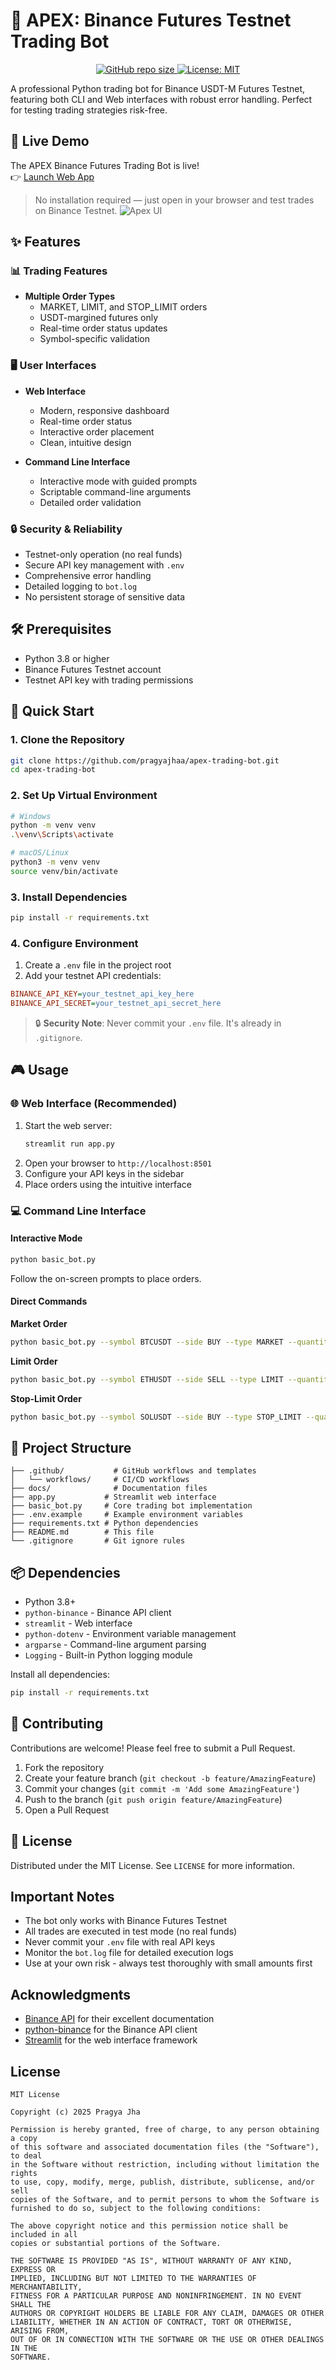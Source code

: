 # 🚀 APEX: Binance Futures Testnet Trading Bot

<div align="center">
  <p>
    <a href="https://github.com/pragyajhaa/apex">
      <img alt="GitHub repo size" src="https://img.shields.io/github/repo-size/pragyajhaa/apex?style=for-the-badge">
    </a>
    <a href="https://github.com/pragyajhaa/apex/blob/main/LICENSE">
      <img alt="License: MIT" src="https://img.shields.io/badge/License-MIT-yellow.svg?style=for-the-badge" />
    </a>
  </p>
</div>

A professional Python trading bot for Binance USDT-M Futures Testnet, featuring both CLI and Web interfaces with robust error handling. Perfect for testing trading strategies risk-free.

## 🔗 Live Demo

The APEX Binance Futures Trading Bot is live!  
👉 [Launch Web App](https://apex-tradingbot.streamlit.app/)

> No installation required — just open in your browser and test trades on Binance Testnet.
![Apex UI](images\apex_image_4.png)


## ✨ Features

### 📊 Trading Features
- **Multiple Order Types**
  - MARKET, LIMIT, and STOP_LIMIT orders
  - USDT-margined futures only
  - Real-time order status updates
  - Symbol-specific validation

### 🖥️ User Interfaces
- **Web Interface**
  - Modern, responsive dashboard
  - Real-time order status
  - Interactive order placement
  - Clean, intuitive design

- **Command Line Interface**
  - Interactive mode with guided prompts
  - Scriptable command-line arguments
  - Detailed order validation

### 🔒 Security & Reliability
  - Testnet-only operation (no real funds)
  - Secure API key management with `.env`
  - Comprehensive error handling
  - Detailed logging to `bot.log`
  - No persistent storage of sensitive data

## 🛠️ Prerequisites

- Python 3.8 or higher
- Binance Futures Testnet account
- Testnet API key with trading permissions

## 🚀 Quick Start

### 1. Clone the Repository

```bash
git clone https://github.com/pragyajhaa/apex-trading-bot.git
cd apex-trading-bot
```

### 2. Set Up Virtual Environment

```bash
# Windows
python -m venv venv
.\venv\Scripts\activate

# macOS/Linux
python3 -m venv venv
source venv/bin/activate
```

### 3. Install Dependencies

```bash
pip install -r requirements.txt
```

### 4. Configure Environment

1. Create a `.env` file in the project root
2. Add your testnet API credentials:

```ini
BINANCE_API_KEY=your_testnet_api_key_here
BINANCE_API_SECRET=your_testnet_api_secret_here
```

> 🔒 **Security Note**: Never commit your `.env` file. It's already in `.gitignore`.

## 🎮 Usage

### 🌐 Web Interface (Recommended)

1. Start the web server:
   ```bash
   streamlit run app.py
   ```
2. Open your browser to `http://localhost:8501`
3. Configure your API keys in the sidebar
4. Place orders using the intuitive interface

### 💻 Command Line Interface

#### Interactive Mode
```bash
python basic_bot.py
```
Follow the on-screen prompts to place orders.

#### Direct Commands

**Market Order**
```bash
python basic_bot.py --symbol BTCUSDT --side BUY --type MARKET --quantity 0.001
```

**Limit Order**
```bash
python basic_bot.py --symbol ETHUSDT --side SELL --type LIMIT --quantity 0.1 --price 3500
```

**Stop-Limit Order**
```bash
python basic_bot.py --symbol SOLUSDT --side BUY --type STOP_LIMIT --quantity 5 --price 150 --stop_price 155
```

## 📁 Project Structure

```
├── .github/           # GitHub workflows and templates
│   └── workflows/     # CI/CD workflows
├── docs/              # Documentation files
├── app.py           # Streamlit web interface
├── basic_bot.py     # Core trading bot implementation
├── .env.example     # Example environment variables
├── requirements.txt # Python dependencies
├── README.md        # This file
└── .gitignore       # Git ignore rules
```

## 📦 Dependencies

- Python 3.8+
- `python-binance` - Binance API client
- `streamlit` - Web interface
- `python-dotenv` - Environment variable management
- `argparse` - Command-line argument parsing
- `Logging` - Built-in Python logging module

Install all dependencies:
```bash
pip install -r requirements.txt
```

## 🤝 Contributing

Contributions are welcome! Please feel free to submit a Pull Request.

1. Fork the repository
2. Create your feature branch (`git checkout -b feature/AmazingFeature`)
3. Commit your changes (`git commit -m 'Add some AmazingFeature'`)
4. Push to the branch (`git push origin feature/AmazingFeature`)
5. Open a Pull Request

## 📝 License

Distributed under the MIT License. See `LICENSE` for more information.

## Important Notes

- The bot only works with Binance Futures Testnet
- All trades are executed in test mode (no real funds)
- Never commit your `.env` file with real API keys
- Monitor the `bot.log` file for detailed execution logs
- Use at your own risk - always test thoroughly with small amounts first

## Acknowledgments

- [Binance API](https://binance-docs.github.io/apidocs/futures/en/) for their excellent documentation
- [python-binance](https://github.com/sammchardy/python-binance) for the Binance API client
- [Streamlit](https://streamlit.io/) for the web interface framework

## License

```
MIT License

Copyright (c) 2025 Pragya Jha

Permission is hereby granted, free of charge, to any person obtaining a copy
of this software and associated documentation files (the "Software"), to deal
in the Software without restriction, including without limitation the rights
to use, copy, modify, merge, publish, distribute, sublicense, and/or sell
copies of the Software, and to permit persons to whom the Software is
furnished to do so, subject to the following conditions:

The above copyright notice and this permission notice shall be included in all
copies or substantial portions of the Software.

THE SOFTWARE IS PROVIDED "AS IS", WITHOUT WARRANTY OF ANY KIND, EXPRESS OR
IMPLIED, INCLUDING BUT NOT LIMITED TO THE WARRANTIES OF MERCHANTABILITY,
FITNESS FOR A PARTICULAR PURPOSE AND NONINFRINGEMENT. IN NO EVENT SHALL THE
AUTHORS OR COPYRIGHT HOLDERS BE LIABLE FOR ANY CLAIM, DAMAGES OR OTHER
LIABILITY, WHETHER IN AN ACTION OF CONTRACT, TORT OR OTHERWISE, ARISING FROM,
OUT OF OR IN CONNECTION WITH THE SOFTWARE OR THE USE OR OTHER DEALINGS IN THE
SOFTWARE.
```

